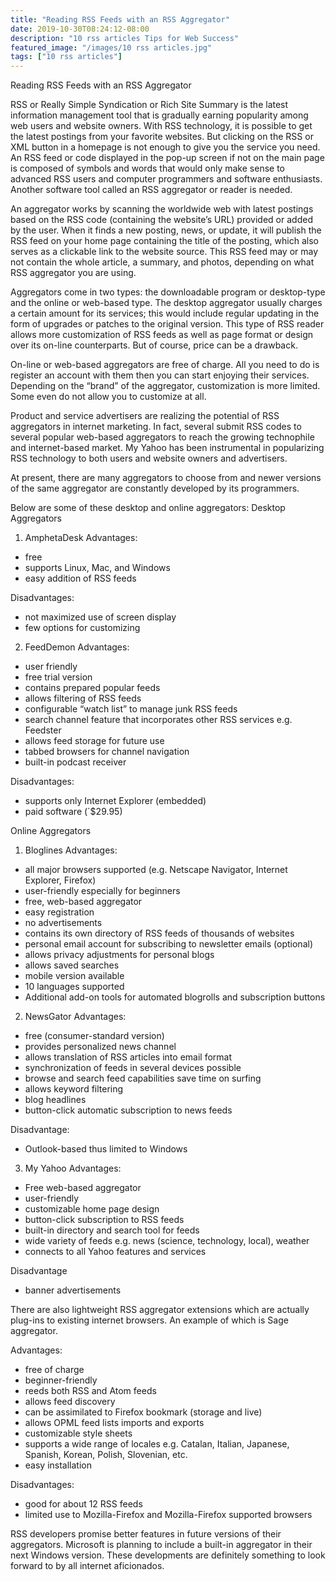 ```yaml
---
title: "Reading RSS Feeds with an RSS Aggregator"
date: 2019-10-30T08:24:12-08:00
description: "10 rss articles Tips for Web Success"
featured_image: "/images/10 rss articles.jpg"
tags: ["10 rss articles"]
---
```


Reading RSS Feeds with an RSS Aggregator


RSS or Really Simple Syndication or Rich Site Summary is the latest information management tool that is gradually earning popularity among web users and website owners. With RSS technology, it is possible to get the latest postings from your favorite websites. But clicking on the RSS or XML button in a homepage is not enough to give you the service you need. An RSS feed or code displayed in the pop-up screen if not on the main page is composed of symbols and words that would only make sense to advanced RSS users and computer programmers and software enthusiasts. Another software tool called an RSS aggregator or reader is needed.

An aggregator works by scanning the worldwide web with latest postings based on the RSS code (containing the website’s URL) provided or added by the user. When it finds a new posting, news, or update, it will publish the RSS feed on your home page containing the title of the posting, which also serves as a clickable link to the website source. This RSS feed may or may not contain the whole article, a summary, and photos, depending on what RSS aggregator you are using.

Aggregators come in two types: the downloadable program or desktop-type and the online or web-based type. The desktop aggregator usually charges a certain amount for its services; this would include regular updating in the form of upgrades or patches to the original version. This type of RSS reader allows more customization of RSS feeds as well as page format or design over its on-line counterparts. But of course, price can be a drawback. 

On-line or web-based aggregators are free of charge. All you need to do is register an account with them then you can start enjoying their services. Depending on the “brand” of the aggregator, customization is more limited. Some even do not allow you to customize at all. 

Product and service advertisers are realizing the potential of RSS aggregators in internet marketing. In fact, several submit RSS codes to several popular web-based aggregators to reach the growing technophile and internet-based market. My Yahoo has been instrumental in popularizing RSS technology to both users and website owners and advertisers.

At present, there are many aggregators to choose from and newer versions of the same aggregator are constantly developed by its programmers. 

Below are some of these desktop and online aggregators: 
Desktop Aggregators
1.	AmphetaDesk
Advantages:
-	free
-	supports Linux, Mac, and Windows
-	easy addition of RSS feeds

Disadvantages:
-	not maximized use of screen display
-	few options for customizing

2.	FeedDemon 
Advantages:
-	user friendly
-	free trial version 
-	contains prepared popular feeds
-	allows filtering of RSS feeds 
-	configurable “watch list” to manage junk RSS feeds
-	search channel feature that incorporates other RSS services e.g. Feedster
-	allows feed storage for future use
-	tabbed browsers for channel navigation
-	built-in podcast receiver 

Disadvantages:
-	supports only Internet Explorer (embedded)
-	paid software (`$29.95)


Online Aggregators
1.	Bloglines
Advantages:
-	all major browsers supported (e.g. Netscape Navigator, Internet Explorer, Firefox)
-	user-friendly especially for beginners
-	free, web-based aggregator
-	easy registration
-	no advertisements
-	contains its own directory of RSS feeds of thousands of websites
-	personal email account for subscribing to newsletter emails (optional)
-	allows privacy adjustments for personal blogs
-	allows saved searches
-	mobile version available
-	10 languages supported
-	Additional add-on tools for automated blogrolls and subscription buttons

2.	NewsGator
Advantages:
-	free (consumer-standard version) 
-	provides personalized news channel
-	allows translation of RSS articles into email format
-	synchronization of feeds in several devices possible
-	browse and search feed capabilities save time on surfing
-	allows keyword filtering 
-	blog headlines
-	button-click automatic subscription to news feeds

Disadvantage:
-	Outlook-based thus limited to Windows

3.	My Yahoo
Advantages:
-	Free web-based aggregator
-	user-friendly
-	customizable home page design
-	button-click subscription to RSS feeds
-	built-in directory and search tool for feeds
-	wide variety of feeds e.g. news (science, technology, local), weather
-	connects to all Yahoo features and services

Disadvantage
-	banner advertisements


There are also lightweight RSS aggregator extensions which are actually plug-ins to existing internet browsers. An example of which is Sage aggregator.

Advantages:
-	free of charge
-	beginner-friendly
-	reeds both RSS and Atom feeds
-	allows feed discovery
-	can be assimilated to Firefox bookmark (storage and live)
-	allows OPML feed lists imports and exports
-	customizable style sheets
-	supports a wide range of locales e.g. Catalan, Italian, Japanese, Spanish, Korean, Polish, Slovenian, etc.
-	easy installation

Disadvantages:
-	good for about 12 RSS feeds
-	limited use to Mozilla-Firefox and Mozilla-Firefox supported browsers
 

RSS developers promise better features in future versions of their aggregators. Microsoft is planning to include a built-in aggregator in their next Windows version. These developments are definitely something to look forward to by all internet aficionados.


